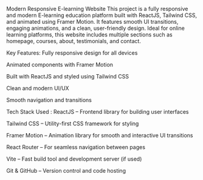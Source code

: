 Modern Responsive E-learning Website
This project is a fully responsive and modern E-learning education platform built with ReactJS, Tailwind CSS, and animated using Framer Motion. It features smooth UI transitions, engaging animations, and a clean, user-friendly design. Ideal for online learning platforms, this website includes multiple sections such as homepage, courses, about, testimonials, and contact.

Key Features:
Fully responsive design for all devices

Animated components with Framer Motion

Built with ReactJS and styled using Tailwind CSS

Clean and modern UI/UX

Smooth navigation and transitions

Tech Stack Used :
ReactJS – Frontend library for building user interfaces

Tailwind CSS – Utility-first CSS framework for styling

Framer Motion – Animation library for smooth and interactive UI transitions

React Router – For seamless navigation between pages

Vite – Fast build tool and development server (if used)

Git & GitHub – Version control and code hosting
